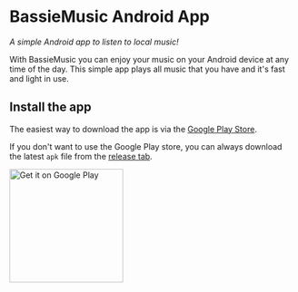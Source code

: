 # BassieMusic Android App

_A simple Android app to listen to local music!_

With BassieMusic you can enjoy your music on your Android device at any time of the day. This simple app plays all music that you have and it's fast and light in use.

## Install the app

The easiest way to download the app is via the [Google Play Store](https://play.google.com/store/apps/details?id=nl.plaatsoft.bassiemusic).

If you don't want to use the Google Play store, you can always download the latest `apk` file from the [release tab](https://github.com/bplaat/android-apps/releases).

<a href="https://play.google.com/store/apps/details?id=nl.plaatsoft.bassiemusic">
    <img alt="Get it on Google Play" src="https://play.google.com/intl/en_us/badges/images/generic/en_badge_web_generic.png" width="200">
</a>
